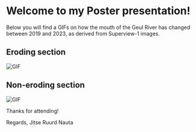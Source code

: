 # Welcome to my Poster presentation!
Below you will find a GIFs on how the mouth of the Geul River has changed between 2019 and 2023, as derived from Superview-1 images.
## Eroding section
![GIF](https://github.com/JitseRuurd/ThesisPoster/blob/main/Erosion_over_time.gif)
## Non-eroding section
![GIF](https://github.com/JitseRuurd/ThesisPoster/blob/main/non-erosion_over_time.gif)

Thanks for attending!

Regards, Jitse Ruurd Nauta
